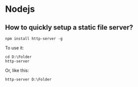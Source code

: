 Nodejs
======

How to quickly setup a static file server?
------------------------------------------

```
npm install http-server -g
```

To use it:

```
cd D:\Folder
http-server
```

Or, like this:

```
http-server D:\Folder
```